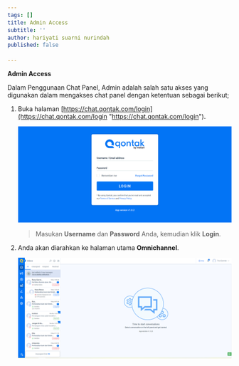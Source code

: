 ```yaml
---
tags: []
title: Admin Access
subtitle: ''
author: hariyati suarni nurindah
published: false

---
```

**Admin Access**

Dalam Penggunaan Chat Panel, Admin adalah salah satu akses yang digunakan dalam mengakses chat panel dengan ketentuan sebagai berikut;

1. Buka halaman [https://chat.qontak.com/login](https://chat.qontak.com/login "https://chat.qontak.com/login").

   ![](/uploads/login-qontak-c.png)

   > Masukan **Username** dan **Password** Anda, kemudian klik **Login**.
2. Anda akan diarahkan ke halaman utama **Omnichannel**.

   ![](/uploads/admin1.PNG)